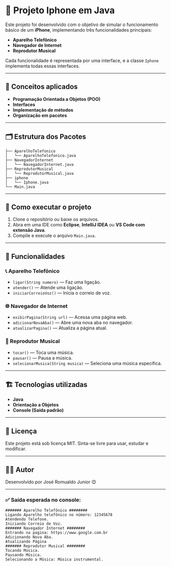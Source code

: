 
# 📱 Projeto Iphone em Java

Este projeto foi desenvolvido com o objetivo de simular o funcionamento básico de um **iPhone**, implementando três funcionalidades principais:

- **Aparelho Telefônico**
- **Navegador de Internet**
- **Reprodutor Musical**

Cada funcionalidade é representada por uma interface, e a classe `Iphone` implementa todas essas interfaces.

---

## 🧠 Conceitos aplicados

- **Programação Orientada a Objetos (POO)**
- **Interfaces**
- **Implementação de métodos**
- **Organização em pacotes**

---

## 🗂️ Estrutura dos Pacotes

```
├── AparelhoTelefonico
│   └── AparelhoTelefonico.java
├── NavegadorInternet
│   └── NavegadorInternet.java
├── ReprodutorMusical
│   └── ReprodutorMusical.java
├── iphone
│   └── Iphone.java
└── Main.java
```

---

## 🚀 Como executar o projeto

1. Clone o repositório ou baixe os arquivos.
2. Abra em uma IDE como **Eclipse**, **IntelliJ IDEA** ou **VS Code com extensão Java**.
3. Compile e execute o arquivo `Main.java`.

---

## 🧠 Funcionalidades

### 📞 Aparelho Telefônico
- `ligar(String numero)` — Faz uma ligação.
- `atender()` — Atende uma ligação.
- `iniciarCorreioVoz()` — Inicia o correio de voz.

### 🌐 Navegador de Internet
- `exibirPagina(String url)` — Acessa uma página web.
- `adicionarNovaAba()` — Abre uma nova aba no navegador.
- `atualizarPagina()` — Atualiza a página atual.

### 🎵 Reprodutor Musical
- `tocar()` — Toca uma música.
- `pausar()` — Pausa a música.
- `selecionarMusica(String musica)` — Seleciona uma música específica.

---

## 🏗️ Tecnologias utilizadas

- **Java**
- **Orientação a Objetos**
- **Console (Saída padrão)**

---

## 📄 Licença

Este projeto está sob licença MIT. Sinta-se livre para usar, estudar e modificar.

---

## 👨‍💻 Autor

Desenvolvido por José Romualdo Junior 😊

---

### ✅ Saída esperada no console:

```
####### Aparelho Telefônico ########
Ligando Aparelho telefônico no número: 12345678
Atendendo Telefone.
Iniciando Correio de Voz.
####### Navegador Internet ########
Entrando na pagina: https://www.google.com.br
Adicionando Nova Aba.
Atualizando Página
####### Reprodutor Musical ########
Tocando Música.
Pausando Música.
Selecionando a Música: Música instrumental.
```
